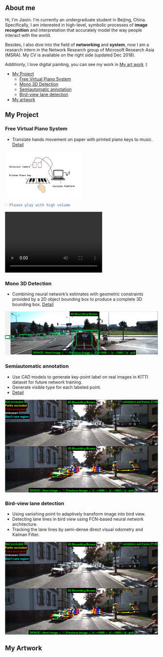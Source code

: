 
<meta http-equiv="X-UA-Compatible" content="IE=Edge,chrome=1">

## About me

Hi, I'm Jiaxin. I'm currently an undergraduate student in Beijing, China. Specifically, I am interested in high-level, symbolic processes of **image recognition** and interpretation that accurately model the way people interact with the world.

Besides, I also dive into the field of **networking** and **system**, now I am a research intern in the Network Research group of Microsoft Research Asia (MSRA). My CV is available on the right side (updated Dec 2018).

Additionly, I love digital painting, you can see my work in [My art work](#my-artwork)  :)

- [My Project](#my-project) 
  - [Free Virtual Piano System](#free-virtual-piano-system) 
  - [Mono 3D Detection](#mono-3d-detection) 
  - [Semiautomatic annotation](#semiautomatic-annotation) 
  - [Bird-view lane detection](#bird-view-lane-detection) 
- [My artwork](#my-artwork) 


## My Project

### Free Virtual Piano System
- Translate hands movement on paper with printed piano keys to music. [Detail](/pages/Page_1.md)

<img src="src/System_structure.png" width="50%" />

```diff
- Please play with high volume
```

<video src="src/piano.mp4" width="320" height="200" controls preload></video>



### Mono 3D Detection
- Combining neural network’s estimates with geometric constraints provided by a 2D object bounding box to produce a complete 3D bounding box. [Detail](/pages/Page_2.md)

![Geometry](src/result_2.png)



### Semiautomatic annotation
- Use CAD models to generate key-point label on real images in KITTI dataset for future network training.
- Generate visible type for each labeled point.
- [Detail](/pages/Page_3.md)

![Semiautomatic_annotation](src/Annotation.png)


### Bird-view lane detection
- Using vanishing point to adaptively transform image into bird view.
- Detecting lane lines in bird view using FCN-based neural network architecture.
- Tracking the lane lines by semi-dense direct visual odometry and Kalman Filter.

![Lane_detection&tracking](src/Annotation.png)

## My Artwork
